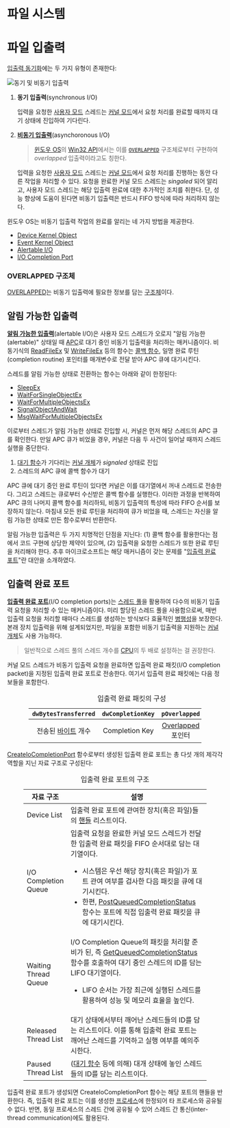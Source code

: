 # 파일 시스템

# 파일 입출력
[입출력 동기화](https://learn.microsoft.com/en-us/windows/win32/fileio/synchronous-and-asynchronous-i-o)에는 두 가지 유형이 존재한다:

![동기 및 비동기 입출력](https://learn.microsoft.com/en-us/windows/win32/fileio/images/fig2bedit.png)

1. **동기 입출력**(synchronous I/O)

    입력을 요청한 [사용자 모드](Processor.md#사용자-모드) 스레드는 [커널 모드](Processor.md#커널-모드)에서 요청 처리를 완료할 때까지 대기 상태에 진입하여 기다린다.

1. **[비동기 입출력](https://en.wikipedia.org/wiki/Asynchronous_I/O)**(asynchoronous I/O)

    > [윈도우 OS](Windows.md)의 [Win32 API](WinAPI.md)에서는 이를 [`OVERLAPPED`](#overlapped-구조체) 구조체로부터 구현하여 *overlapped* 입출력이라고도 칭한다.

    입력을 요청한 [사용자 모드](Processor.md#사용자-모드) 스레드는 [커널 모드](Processor.md#커널-모드)에서 요청 처리를 진행하는 동안 다른 작업을 처리할 수 있다. 요청을 완료한 커널 모드 스레드는 *singaled* 되어 알리고, 사용자 모드 스레드는 해당 입출력 완료에 대한 추가적인 조치를 취한다. 단, 성능 향상에 도움이 된다면 비동기 입출력은 반드시 FIFO 방식에 따라 처리하지 않는다.

윈도우 OS는 비동기 입출력 작업의 완료를 알리는 네 가지 방법을 제공한다.

* [Device Kernel Object](Driver.md#디바이스-개체)
* [Event Kernel Object](Synchronization.md#이벤트-개체)
* [Alertable I/O](#알림-가능한-입출력)
* [I/O Completion Port](#입출력-완료-포트)

### OVERLAPPED 구조체
[OVERLAPPED](https://learn.microsoft.com/en-us/windows/win32/api/minwinbase/ns-minwinbase-overlapped)는 비동기 입출력에 필요한 정보를 담는 [구조체](C.md#구조체)이다.

## 알림 가능한 입출력
**[알림 가능한 입출력](https://learn.microsoft.com/en-us/windows/win32/fileio/alertable-i-o)**(alertable I/O)은 사용자 모드 스레드가 오로지 "알림 가능한(alertable)" 상태일 때 [APC](Thread.md#비동기-프로시저-호출)로 대기 중인 비동기 입출력을 처리하는 매커니즘이다. 비동기식의 [ReadFileEx](https://learn.microsoft.com/en-us/windows/win32/api/fileapi/nf-fileapi-readfileex) 및 [WriteFileEx](https://learn.microsoft.com/en-us/windows/win32/api/fileapi/nf-fileapi-writefileex) 등의 함수는 [콜백 함수](C.md#콜백-함수), 일명 완료 루틴(completion routine) 포인터를 매개변수로 전달 받아 APC 큐에 대기시킨다.

스레드를 알림 가능한 상태로 전환하는 함수는 아래와 같이 한정된다:

* [SleepEx](https://learn.microsoft.com/en-us/windows/desktop/api/synchapi/nf-synchapi-sleepex)
* [WaitForSingleObjectEx](https://learn.microsoft.com/en-us/windows/desktop/api/synchapi/nf-synchapi-waitforsingleobjectex)
* [WaitForMultipleObjectsEx](https://learn.microsoft.com/en-us/windows/desktop/api/synchapi/nf-synchapi-waitformultipleobjectsex)
* [SignalObjectAndWait](https://learn.microsoft.com/en-us/windows/win32/api/synchapi/nf-synchapi-signalobjectandwait)
* [MsgWaitForMultipleObjectsEx](https://learn.microsoft.com/en-us/windows/desktop/api/winuser/nf-winuser-msgwaitformultipleobjectsex)

이로부터 스레드가 알림 가능한 상태로 진입할 시, 커널은 먼저 해당 스레드의 APC 큐를 확인한다. 만일 APC 큐가 비었을 경우, 커널은 다음 두 사건이 일어날 때까지 스레드 실행을 중단한다.

1. [대기 함수](Synchronization.md#대기-함수)가 기다리는 [커널 개체](Kernel.md#커널-개체)가 *signaled* 상태로 진입
1. 스레드의 APC 큐에 콜백 함수가 대기

APC 큐에 대기 중인 완료 루틴이 있다면 커널은 이를 대기열에서 꺼내 스레드로 전송한다. 그리고 스레드는 큐로부터 수신받은 콜백 함수를 실행한다. 이러한 과정을 반복하여 APC 큐의 나머지 콜백 함수를 처리하되, 비동기 입출력의 특성에 따라 FIFO 순서를 보장하지 않는다. 마침내 모든 완료 루틴을 처리하여 큐가 비었을 때, 스레드는 자신을 알림 가능한 상태로 만든 함수로부터 반환한다.

알림 가능한 입출력은 두 가지 치명적인 단점을 지닌다: (1) 콜백 함수를 활용한다는 점에서 코드 구현에 상당한 제약이 있으며, (2) 입출력을 요청한 스레드가 또한 완료 루틴을 처리해야 한다. 추후 마이크로소프트는 해당 매커니즘이 갖는 문제를 "[입출력 완료 포트](#입출력-완료-포트)"란 대안을 소개하였다.

## 입출력 완료 포트
**[입출력 완료 포트](https://learn.microsoft.com/en-us/windows/win32/fileio/i-o-completion-ports)**(I/O completion ports)는 [스레드 풀](Thread.md#스레드-풀)을 활용하여 다수의 비동기 입출력 요청을  처리할 수 있는 매커니즘이다. 미리 할당된 스레드 풀을 사용함으로써, 매번 입출력 요청을 처리할 때마다 스레드를 생성하는 방식보다 효율적인 [병행성](https://en.wikipedia.org/wiki/Concurrency_(computer_science))을 보장한다. 본래 장치 입출력을 위해 설계되었지만, 파일을 포함한 비동기 입출력을 지원하는 [커널 개체](Kernel.md#커널-개체)도 사용 가능하다.

> 일반적으로 스레드 풀의 스레드 개수를 [CPU](Processor.md#프로세서-코어)의 두 배로 설정하는 걸 권장한다.

커널 모드 스레드가 비동기 입출력 요청을 완료하면 입출력 완료 패킷(I/O completion packet)을 지정된 입출력 완료 포트로 전송한다. 여기서 입출력 완료 패킷에는 다음 정보들을 포함한다.

<table style="width: 80%; margin-left: auto; margin-right: auto;"><caption style="text-align: center;">입출력 완료 패킷의 구성</capation><colgroup><col style="width: 25%;"/><col style="width: 25%;"/><col style="width: 25%;"/><col style="width: 25%;"/></colgroup><thead><tr><th style="text-align: center;"><code>dwBytesTransferred</code></th><th style="text-align: center;"><code>dwCompletionKey</code></th><th style="text-align: center;"><code>pOverlapped</code></th><th style="text-align: center;"><code>dwError</code></th></tr></thead><tbody><tr style="text-align: center;"><td>전송된 <a href="https://en.wikipedia.org/wiki/Byte">바이트</a> 개수</td><td>Completion Key</td><td><a href="#overlapped-구조체">Overlapped</a> 포인터</td><td>오류 코드</td></tr></tbody></table>

[CreateIoCompletionPort](https://learn.microsoft.com/en-us/windows/win32/fileio/createiocompletionport) 함수로부터 생성된 입출력 완료 포트는 총 다섯 개의 제각각 역할을 지닌 자료 구조로 구성된다:

<table style="width: 85%; margin-left: auto; margin-right: auto;"><caption style="caption-side: top;">입출력 완료 포트의 구조</caption><colgroup><col style="width: 20%;"/><col style="width: 80%;"/></colgroup><thead><tr><th style="text-align: center;">자료 구조</th><th style="text-align: center;">설명</th></tr></thead><tbody><tr><td style="text-align: left;">Device List</td><td>입출력 완료 포트에 관여한 장치(혹은 파일)들의 <a href="Process.md#핸들">핸들</a> 리스트이다.</td></tr><tr><td style="text-align: left;">I/O Completion Queue</td><td>입출력 요청을 완료한 커널 모드 스레드가 전달한 입출력 완료 패킷을 FIFO 순서대로 담는 대기열이다.<ul><li>시스템은 우선 해당 장치(혹은 파일)가 포트 관여 여부를 검사한 다음 패킷을 큐에 대기시킨다.</li><li>한편, <a href="https://learn.microsoft.com/en-us/windows/win32/fileio/postqueuedcompletionstatus">PostQueuedCompletionStatus</a> 함수는 포트에 직접 입출력 완료 패킷을 큐에 대기시킨다.</li></ul></td></tr><tr><td style="text-align: left;">Waiting Thread Queue</td><td>I/O Completion Queue의 패킷을 처리할 준비가 된, 즉 <a href="https://learn.microsoft.com/en-us/windows/win32/api/ioapiset/nf-ioapiset-getqueuedcompletionstatus">GetQueuedCompletionStatus</a> 함수를 호출하여 대기 중인 스레드의 ID를 담는 LIFO 대기열이다. <ul><li>LIFO 순서는 가장 최근에 실행된 스레드를 활용하여 성능 및 메모리 효율을 높인다.</li></ul></td></tr><tr><td style="text-align: left;">Released Thread List</td><td>대기 상태에서부터 깨어난 스레드들의 ID를 담는 리스트이다. 이를 통해 입출력 완료 포트는 깨어난 스레드를 기억하고 실행 여부를 예의주시한다.</td></tr><tr><td style="text-align: left;">Paused Thread List</td><td>(<a href="Synchronization.md#대기-함수">대기 함수</a> 등에 의해) 대개 상태에 놓인 스레드들의 ID를 담는 리스트이다.</td></tr></tbody></table>

입출력 완료 포트가 생성되면 CreateIoCompletionPort 함수는 해당 포트의 핸들을 반환한다. 즉, 입출력 완료 포트는 이를 생성한 [프로세스](Process.md)에 한정되어 타 프로세스와 공유될 수 없다. 반면, 동일 프로세스의 스레드 간에 공유될 수 있어 스레드 간 통신(inter-thread communication)에도 활용된다.

